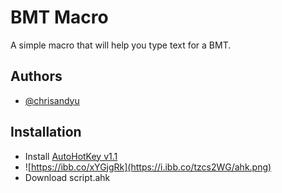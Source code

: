 # BMT Macro

A simple macro that will help you type text for a BMT.


## Authors

- [@chrisandyu](https://github.com/Chrisandyu)



## Installation

- Install [AutoHotKey v1.1](https://www.autohotkey.com/download/)
- ![https://ibb.co/xYGjgRk](https://i.ibb.co/tzcs2WG/ahk.png)
- Download script.ahk
